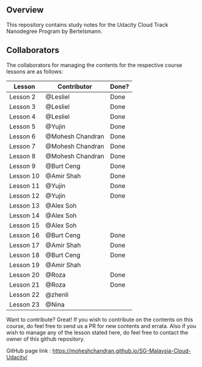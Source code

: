 ## Overview

This repository contains study notes for the Udacity Cloud Track Nanodegree Program by Bertelsmann.   

## Collaborators

The collaborators for managing the contents for the respective course lessons are as follows:

| Lesson | Contributor | Done? |
| ------ | ------ | ------ |
| Lesson 2 | @Lesliel | Done |
| Lesson 3 | @Lesliel | Done |
| Lesson 4 | @Lesliel | Done |
| Lesson 5 | @Yujin | Done |
| Lesson 6 | @Mohesh Chandran | Done |
| Lesson 7 | @Mohesh Chandran | Done |
| Lesson 8 | @Mohesh Chandran | Done |
| Lesson 9 | @Burt Ceng | Done |
| Lesson 10 | @Amir Shah | Done |
| Lesson 11 | @Yujin  | Done |
| Lesson 12 | @Yujin | Done |
| Lesson 13 | @Alex Soh |
| Lesson 14 | @Alex Soh |
| Lesson 15 | @Alex Soh |
| Lesson 16 | @Burt Ceng | Done |
| Lesson 17 | @Amir Shah | Done |
| Lesson 18 | @Burt Ceng | Done |
| Lesson 19 | @Amir Shah |
| Lesson 20 | @Roza | Done |
| Lesson 21 | @Roza | Done |
| Lesson 22 | @zhenli |
| Lesson 23 | @Nina |

Want to contribute? Great!
If you wish to contribute on the contents on this course, do feel free to send us a PR for new contents and errata. Also if you wish to manage any of the lesson stated here, do feel free to contact the owner of this github repository.

GitHub page link : https://moheshchandran.github.io/SG-Malaysia-Cloud-Udacity/
